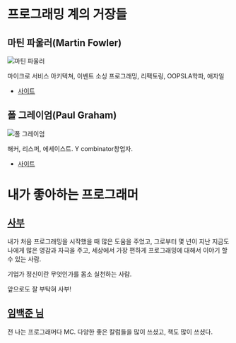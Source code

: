 # 프로그래밍 계의 거장들

## 마틴 파울러(Martin Fowler)

![마틴 파울러](https://upload.wikimedia.org/wikipedia/commons/thumb/e/e2/Webysther_20150414193208_-_Martin_Fowler.jpg/220px-Webysther_20150414193208_-_Martin_Fowler.jpg)

마이크로 서비스 아키텍쳐, 이벤트 소싱 프로그래밍, 리팩토링, OOPSLA학파, 애자일

- [사이트](https://martinfowler.com/intro.html)

## 폴 그레이엄(Paul Graham)

![폴 그레이엄](https://upload.wikimedia.org/wikipedia/commons/e/e3/Paulgraham_240x320.jpg)

해커, 리스퍼, 에세이스트. Y combinator창업자.

- [사이트](http://www.paulgraham.com/articles.html)

# 내가 좋아하는 프로그래머

## [사부](https://github.com/g6ling?tab=repositories)

내가 처음 프로그래밍을 시작했을 때 많은 도움을 주었고, 그로부터 몇 년이 지난 지금도 나에게 많은 영감과 자극을 주고, 세상에서 가장 편하게 프로그래밍에 대해서 이야기 할 수 있는 사람.

기업가 정신이란 무엇인가를 몸소 실천하는 사람.

앞으로도 잘 부탁혀 사부!

## [임백준  님](https://search.zdnet.co.kr/column.jsp?kwd=%EC%9E%84%EB%B0%B1%EC%A4%80&collection=column&area=0&term=0)

전 나는 프로그래머다 MC. 다양한 좋은 칼럼들을 많이 쓰셨고, 책도 많이 쓰셨다.
